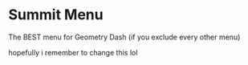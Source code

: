 # Summit Menu

The BEST menu for Geometry Dash (if you exclude every other menu)

hopefully i remember to change this lol